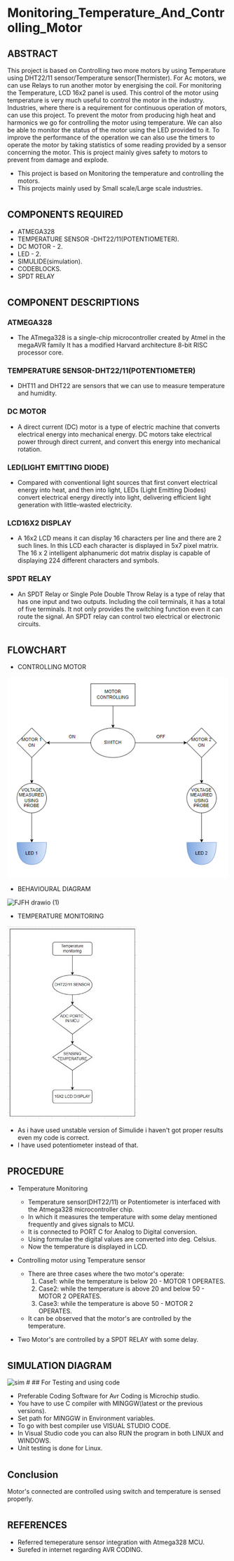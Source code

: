 # Monitoring_Temperature_And_Controlling_Motor

##  ABSTRACT
This project is based on Controlling two more motors by using Temperature using DHT22/11 sensor/Temperature sensor(Thermister). For Ac motors, we can use Relays to run another motor by energising the coil. For monitoring the Temperature, LCD 16x2 panel is used. This control of the motor using temperature is very much useful to control the motor in the industry. Industries, where there is a requirement for continuous operation of motors, can use this project. To prevent the motor from producing high heat and harmonics we go for controlling the motor using temperature. We can also be able to monitor the status of the motor using the LED provided to it. To improve the performance of the operation we can also use the timers to operate the motor by taking statistics of some reading provided by a sensor concerning the motor. This is project mainly gives safety to motors to prevent from damage and explode.


*   This project is based on Monitoring the temperature and controlling the motors.
*   This projects mainly used by Small scale/Large scale industries.
# 
## COMPONENTS REQUIRED

* ATMEGA328
* TEMPERATURE SENSOR -DHT22/11(POTENTIOMETER).
* DC MOTOR - 2.
* LED - 2.
* SIMULIDE(simulation).
* CODEBLOCKS.
* SPDT RELAY
# 
## COMPONENT DESCRIPTIONS
### ATMEGA328

* The ATmega328 is a single-chip microcontroller created by Atmel in the megaAVR family It has a modified Harvard architecture 8-bit RISC processor core.

### TEMPERATURE SENSOR-DHT22/11(POTENTIOMETER)

* DHT11 and DHT22 are sensors that we can use to measure temperature and humidity.

### DC MOTOR

* A direct current (DC) motor is a type of electric machine that converts electrical energy into mechanical energy. DC motors take electrical power through direct current, and convert this energy into mechanical rotation.

### LED(LIGHT EMITTING DIODE)

* Compared with conventional light sources that first convert electrical energy into heat, and then into light, LEDs (Light Emitting Diodes) convert electrical energy directly into light, delivering efficient light generation with little-wasted electricity.

### LCD16X2 DISPLAY

* A 16x2 LCD means it can display 16 characters per line and there are 2 such lines. In this LCD each character is displayed in 5x7 pixel matrix. The 16 x 2 intelligent alphanumeric dot matrix display is capable of displaying 224 different characters and symbols.

### SPDT RELAY
* An SPDT Relay or Single Pole Double Throw Relay is a type of relay that has one input and two outputs. Including the coil terminals, it has a total of five terminals. It not only provides the switching function even it can route the signal. An SPDT relay can control two electrical or electronic circuits.
# 

## FLOWCHART

* CONTROLLING MOTOR

![MOTOR_CONTROL](https://github.com/Rajasekhar22/image/blob/main/2022-04-23-12-19-26.png)

* BEHAVIOURAL DIAGRAM

![FJFH drawio (1)](https://user-images.githubusercontent.com/101009958/164981902-82b3eb19-46a7-4a8e-8356-28f95f017a6c.png)

* TEMPERATURE MONITORING

![MONITOR_TEMPERATURE](https://github.com/Rajasekhar22/image/blob/main/TEMP.jpeg)

* As i have used unstable version of Simulide i haven't got proper results even my code is correct.
* I have used potentiometer instead of that.
# 
## PROCEDURE

* Temperature Monitoring
  * Temperature sensor(DHT22/11) or Potentiometer is interfaced with the Atmega328 microcontroller chip.
  * In which it measures the temperature with some delay mentioned frequently and gives signals to MCU.
  * It is connected to PORT C for Analog to Digital conversion.
  * Using formulae the digital values are converted into deg. Celsius.
  * Now the temperature is displayed in LCD.

* Controlling motor using Temperature sensor
  * There are three cases where the two motor's operate:
    1. Case1: while the temperature is below 20 - MOTOR 1 OPERATES.
    2. Case2: while the temperature is above 20 and below 50 - MOTOR 2 OPERATES.
    3. Case3: while the temperature is above 50 - MOTOR 2 OPERATES.
  * It can be observed that the motor's are controlled by the temperature.


* Two Motor's are controlled by a SPDT RELAY with some delay.
# 
## SIMULATION DIAGRAM

<img width="756" alt="sim" src="https://user-images.githubusercontent.com/101009958/164981951-19a5a88d-1c06-46e0-9f2f-1901b96148d8.png">
#
## For Testing and using code

* Preferable Coding Software for Avr Coding is Microchip studio.
* You have to use C compiler with MINGGW(latest or the previous versions).
* Set path for MINGGW in Environment variables.
* To go with best compiler use VISUAL STUDIO CODE.
* In Visual Studio code you can also RUN the program in both LINUX and WINDOWS.
* Unit testing is done for Linux.
# 
## Conclusion
  
  Motor's connected are controlled using switch and temperature is sensed properly.
# 
## REFERENCES

* Referred temeperature sensor integration with Atmega328 MCU.
* Surefed in internet regarding AVR CODING.
# 
